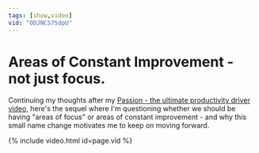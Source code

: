 ```yaml
---
tags: [show,video]
vid: "ODJNCS75dpU"
---
```


# Areas of Constant Improvement - not just focus.

Continuing my thoughts after my [Passion - the ultimate productivity driver video](http://michaelsliwinski.com/passion-the-ultimate-productivity-driver/), here's the sequel where I'm questioning whether we should be having "areas of focus" or areas of constant improvement - and why this small name change motivates me to keep on moving forward.

{% include video.html id=page.vid %}

[n]: https://michael.gratis/nozbe